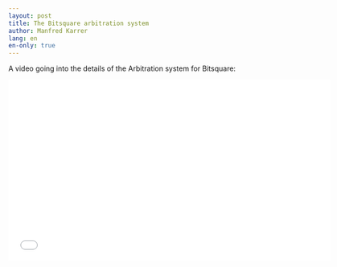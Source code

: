```yaml
---
layout: post
title: The Bitsquare arbitration system
author: Manfred Karrer
lang: en
en-only: true
---
```

A video going into the details of the Arbitration system for Bitsquare:

<iframe src="//player.vimeo.com/video/110391149" width="640" height="360" frameborder="0" allowfullscreen="allowfullscreen" loading="lazy"></iframe>

